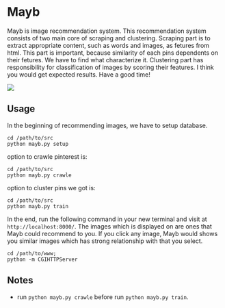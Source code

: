 Mayb
====

Mayb is image recommendation system. This recommendation system consists of two main core of scraping and clustering. 
Scraping part is to extract appropriate content, such as words and images, as fetures from html. 
This part is important, because similarity of each pins dependents on their fetures. We have to find what characterize it. 
Clustering part has responsibility for classification of images by scoring their features. 
I think you would get expected results. Have a good time!

  
<img src="https://raw.github.com/after12am/Mayb/master/doc/Mayb.png"/>

## Usage

In the beginning of recommending images, we have to setup database.

```
cd /path/to/src
python mayb.py setup
```

option to crawle pinterest is:

```
cd /path/to/src
python mayb.py crawle
```

option to cluster pins we got is:

```
cd /path/to/src
python mayb.py train
```

In the end, run the following command in your new terminal and visit at `http://localhost:8000/`. 
The images which is displayed on are ones that Mayb could recommend to you. If you click any image, 
Mayb would shows you similar images which has strong relationship with that you select.

```
cd /path/to/www;
python -m CGIHTTPServer
```

## Notes

* run `python mayb.py crawle` before run `python mayb.py train`.